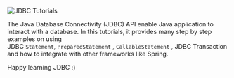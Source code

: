 
![JDBC Tutorials](http://www.mkyong.com/wp-content/uploads/2011/04/java-jdbc-tutorials.png)

The Java Database Connectivity (JDBC) API enable Java application to interact with a database. In this tutorials, it provides many step by step examples on using JDBC `Statement`, `PreparedStatement` , `CallableStatement` , JDBC Transaction and how to integrate with other frameworks like Spring.

Happy learning JDBC :)
